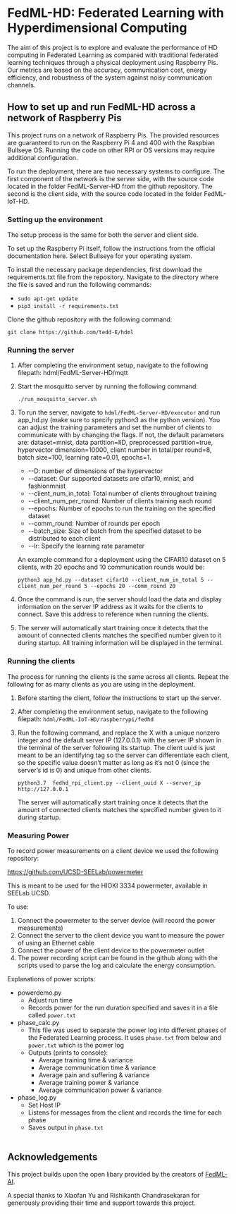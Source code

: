 # FedML-HD: Federated Learning with Hyperdimensional Computing
The aim of this project is to explore and evaluate the performance of HD computing in Federated Learning as compared with traditional federated learning techniques through a physical deployment using Raspberry Pis. Our metrics are based on the accuracy, communication cost, energy efficiency, and robustness of the system against noisy communication channels.

## How to set up and run FedML-HD across a network of Raspberry Pis
This project runs on a network of Raspberry Pis. The provided resources are guaranteed to run on the Raspberry Pi 4 and 400 with the Raspbian Bullseye OS. Running the code on other RPI or OS versions may require additional configuration.

To run the deployment, there are two necessary systems to configure. The first component of the network is the server side, with the source code located in the folder FedML-Server-HD from the github repository. The second is the client side, with the source code located in the folder FedML-IoT-HD.
### Setting up the environment
The setup process is the same for both the server and client side. 

To set up the Raspberry Pi itself, follow the instructions from the official documentation here. Select Bullseye for your operating system.

To install the necessary package dependencies, first download the requirements.txt file from the repository. Navigate to the directory where the file is saved and run the following commands:

- ```sudo apt-get update```
- ```pip3 install -r requirements.txt ```

Clone the github repository with the following command: 

```git clone https://github.com/tedd-E/hdml```

### Running the server
1. After completing the environment setup, navigate to the following filepath: hdml/FedML-Server-HD/mqtt
2. Start the mosquitto server by running the following command: 

    ```./run_mosquitto_server.sh```

3. To run the server, navigate to ```hdml/FedML-Server-HD/executor``` and run app_hd.py (make sure to specify python3 as the python version). You can adjust the training parameters and set the number of clients to communicate with by changing the flags. If not, the default parameters are: dataset=mnist, data partition=IID, preprocessed partition=true,  hypervector dimension=10000, client number in total/per round=8, batch size=100, learning rate=0.01, epochs=1.

    - --D: number of dimensions of the hypervector
    - --dataset: Our supported datasets are cifar10, mnist, and fashionmnist
    - --client_num_in_total: Total number of clients throughout training
    - --client_num_per_round: Number of clients training each round
    - --epochs: Number of epochs to run the training on the specified dataset
    - --comm_round: Number of rounds per epoch
    - --batch_size: Size of batch from the specified dataset to be distributed to each client
    - --lr: Specify the learning rate parameter

    An example command for a deployment using the CIFAR10 dataset on 5 clients, with 20 epochs and 10 communication rounds would be:

    ```python3 app_hd.py --dataset cifar10 --client_num_in_total 5 --client_num_per_round 5 --epochs 20 --comm_round 20```

4. Once the command is run, the server should load the data and display information on the server IP address as it waits for the clients to connect. Save this address to reference when running the clients.

5. The server will automatically start training once it detects that the amount of connected clients matches the specified number given to it during startup. All training information will be displayed in the terminal. 

### Running the clients
The process for running the clients is the same across all clients. Repeat the following for as many clients as you are using in the deployment.

1. Before starting the client, follow the instructions to start up the server.

2. After completing the environment setup, navigate to the following filepath: ```hdml/FedML-IoT-HD/raspberrypi/fedhd```

3. Run the following command, and replace the X with a unique nonzero integer and the default server IP (127.0.0.1) with the server IP shown in the terminal of the server following its startup. The client uuid is just meant to be an identifying tag so the server can differentiate each client, so the specific value doesn’t matter as long as it’s not 0 (since the server’s id is 0) and unique from other clients.

    ```python3.7  fedhd_rpi_client.py --client_uuid X --server_ip http://127.0.0.1```


    The server will automatically start training once it detects that the amount of connected clients matches the specified number given to it during startup.

### Measuring Power
To record power measurements on a client device we used the following repository:

https://github.com/UCSD-SEELab/powermeter

This is meant to be used for the HIOKI 3334 powermeter, available in SEELab UCSD.

To use:
1. Connect the powermeter to the server device (will record the power measurements)
2. Connect the server to the client device you want to measure the power of using an Ethernet cable
3. Connect the power of the client device to the powermeter outlet
4. The power recording script can be found in the github along with the scripts used to parse the log and calculate the energy consumption.

Explanations of power scripts:

- powerdemo.py
    - Adjust run time
    - Records power for the run duration specified and saves it in a file called ```power.txt```
- phase_calc.py
    - This file was used to separate the power log into different phases of the Federated Learning process. It uses ```phase.txt``` from below and ```power.txt``` which is the power log
    - Outputs (prints to console):
        - Average training time & variance
        - Average communication time & variance
        - Average pain and suffering & variance
        - Average training power & variance
        - Average communication power & variance
- phase_log.py
    - Set Host IP
    - Listens for messages from the client and records the time for each phase
    - Saves output in ```phase.txt```
<br></br>
## Acknowledgements
This project builds upon the open libary provided by the creators of [FedML-AI](https://github.com/FedML-AI). 

A special thanks to Xiaofan Yu and Rishikanth Chandrasekaran for generously providing their time and support towards this project.

